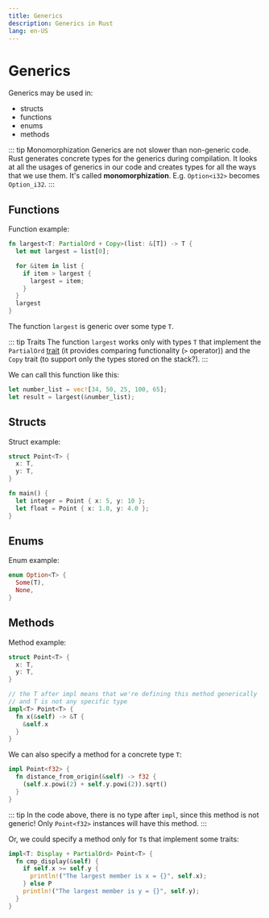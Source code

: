 ```yaml
---
title: Generics
description: Generics in Rust
lang: en-US
---
```


# Generics

Generics may be used in:

- structs
- functions
- enums
- methods

::: tip Monomorphization
Generics are not slower than non-generic code. Rust generates concrete types for
the generics during compilation. It looks at all the usages of generics in our
code and creates types for all the ways that we use them. It's called
**monomorphization**. E.g. `Option<i32>` becomes `Option_i32`.
:::

## Functions

Function example:

```rust
fn largest<T: PartialOrd + Copy>(list: &[T]) -> T {
  let mut largest = list[0];

  for &item in list {
    if item > largest {
      largest = item;
    }
  }
  largest
}
```

The function `largest` is generic over some type `T`.

::: tip Traits
The function `largest` works only with types `T` that implement the `PartialOrd`
[trait](./traits.md) (it provides comparing functionality (`>` operator)) and
the `Copy` trait (to support only the types stored on the stack?).
:::

We can call this function like this:

```rust
let number_list = vec![34, 50, 25, 100, 65];
let result = largest(&number_list);
```

## Structs

Struct example:

```rust
struct Point<T> {
  x: T,
  y: T,
}

fn main() {
  let integer = Point { x: 5, y: 10 };
  let float = Point { x: 1.0, y: 4.0 };
}
```

## Enums

Enum example:

```rust
enum Option<T> {
  Some(T),
  None,
}
```

## Methods

Method example:

```rust
struct Point<T> {
  x: T,
  y: T,
}

// the T after impl means that we're defining this method generically
// and T is not any specific type
impl<T> Point<T> {
  fn x(&self) -> &T {
    &self.x
  }
}
```

We can also specify a method for a concrete type `T`:

```rust
impl Point<f32> {
  fn distance_from_origin(&self) -> f32 {
    (self.x.powi(2) + self.y.powi(2)).sqrt()
  }
}
```

::: tip
In the code above, there is no type after `impl`, since this method is
not generic! Only `Point<f32>` instances will have this method.
:::

Or, we could specify a method only for `T`s that implement some traits:

```rust
impl<T: Display + PartialOrd> Point<T> {
  fn cmp_display(&self) {
    if self.x >= self.y {
      println!("The largest member is x = {}", self.x);
    } else P
    println!("The largest member is y = {}", self.y);
  }
}
```